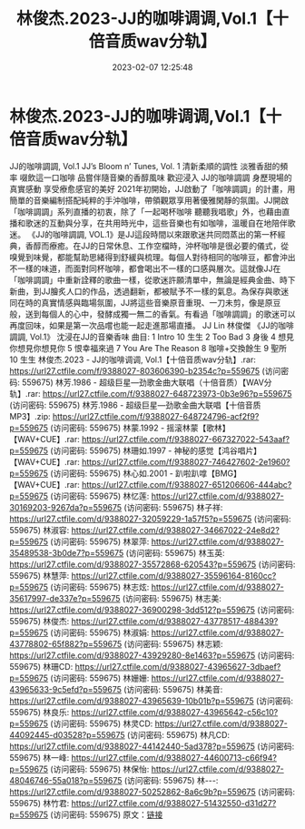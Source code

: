 ﻿---
title: 林俊杰.2023-JJ的咖啡调调,Vol.1【十倍音质wav分轨】
date: 2023-02-07 12:25:48
categories: WAV车载音乐、镜像
tags: 华语中文
---
# 林俊杰.2023-JJ的咖啡调调,Vol.1【十倍音质wav分轨】

JJ的咖啡調調, Vol.1
JJ’s Bloom n’ Tunes, Vol. 1
清新柔順的調性 淡雅香甜的頻率
啜飲這一口咖啡 品嘗伴隨音樂的香醇風味
歡迎浸入 JJ的咖啡調調
身歷現場的真實感動
享受療愈感官的美好
2021年初開始，JJ啟動了「咖啡調調」的計畫，用簡單的音樂編制搭配純粹的手沖咖啡，帶領觀眾享用著優雅閑靜的氛圍。JJ開啟「咖啡調調」系列直播的初衷，除了「一起喝杯咖啡
聽聽我唱歌」外，也藉由直播和歌迷的互動與分享，在共用時光中，這些音樂也有如咖啡，溫暖自在地陪伴歌迷。
《JJ的咖啡調調,
VOL.1》是JJ這段時間以來跟歌迷共同悶蒸出的第一杯經典，香醇而療癒。在JJ的日常休息、工作空檔時，沖杯咖啡是很必要的儀式，從嗅覺到味覺，都能幫助思緒得到舒緩與梳理。每個人對待相同的咖啡豆，都會沖出不一樣的味道，而面對同杯咖啡，都會喝出不一樣的口感與層次。這就像JJ在「咖啡調調」中重新詮釋的歌曲一樣，從歌迷許願清單中，無論是經典金曲、時下新曲，到JJ膾炙人口的作品，透過翻新，都被賦予不一樣的氣息。為保存與歌迷同在時的真實情感與臨場氛圍，JJ將這些音樂原音重現、一刀未剪，像是原豆般，送到每個人的心中，發酵成獨一無二的香氣。有看過「咖啡調調」的歌迷可以再度回味，如果是第一次品嚐也能一起走進那場直播。
JJ Lin 林俊傑 《JJ的咖啡調調, Vol.1》 沈浸在JJ的音樂香味
曲目:
1 Intro
10 生生
2 Too Bad
3 身後
4 想見你想見你想見你
5 恨幸福來過
7 You Are The Reason
8 咖啡+交換餘生
9 聖所
10 生生
林俊杰.2023 - JJ的咖啡调调, Vol.1【十倍音质wav分轨】.rar: https://url27.ctfile.com/f/9388027-803606390-b2354c?p=559675
(访问密码: 559675)
林芳.1986 - 超级巨星—劲歌金曲大联唱（十倍音质）【WAV分轨】.rar: https://url27.ctfile.com/f/9388027-648723973-0b3e96?p=559675
(访问密码: 559675)
林芳.1986 - 超级巨星—劲歌金曲大联唱【十倍音质MP3】.zip: https://url27.ctfile.com/f/9388027-648724796-acf2f9?p=559675
(访问密码: 559675)
林蒙.1992 - 摇滚林蒙【歌林】【WAV+CUE】.rar: https://url27.ctfile.com/f/9388027-667327022-543aaf?p=559675
(访问密码: 559675)
林珊如.1997 - 神秘的感觉【鸿谷唱片】【WAV+CUE】.rar: https://url27.ctfile.com/f/9388027-746427602-2e1960?p=559675
(访问密码: 559675)
林心如.2001 - 趴啦趴嗱【BMG】【WAV+CUE】.rar: https://url27.ctfile.com/f/9388027-651206606-444abc?p=559675
(访问密码: 559675)
林忆莲: https://url27.ctfile.com/d/9388027-30169203-9267da?p=559675
(访问密码: 559675)
林子祥: https://url27.ctfile.com/d/9388027-32059229-1a57f5?p=559675
(访问密码: 559675)
林淑容: https://url27.ctfile.com/d/9388027-34667022-24e8d2?p=559675
(访问密码: 559675)
林翠萍: https://url27.ctfile.com/d/9388027-35489538-3b0de7?p=559675
(访问密码: 559675)
林玉英: https://url27.ctfile.com/d/9388027-35572868-620543?p=559675
(访问密码: 559675)
林慧萍: https://url27.ctfile.com/d/9388027-35596164-8160cc?p=559675
(访问密码: 559675)
林志炫: https://url27.ctfile.com/d/9388027-35617997-de337e?p=559675
(访问密码: 559675)
林志美: https://url27.ctfile.com/d/9388027-36900298-3dd512?p=559675
(访问密码: 559675)
林俊杰: https://url27.ctfile.com/d/9388027-43778517-488439?p=559675
(访问密码: 559675)
林淑娟: https://url27.ctfile.com/d/9388027-43778802-65f882?p=559675
(访问密码: 559675)
林志颖: https://url27.ctfile.com/d/9388027-43929280-8e1463?p=559675
(访问密码: 559675)
林珊CD: https://url27.ctfile.com/d/9388027-43965627-3dbaef?p=559675
(访问密码: 559675)
林姗姗: https://url27.ctfile.com/d/9388027-43965633-9c5efd?p=559675
(访问密码: 559675)
林美音: https://url27.ctfile.com/d/9388027-43965639-10b01b?p=559675
(访问密码: 559675)
林良乐: https://url27.ctfile.com/d/9388027-43965642-c56c10?p=559675
(访问密码: 559675)
林灵CD: https://url27.ctfile.com/d/9388027-44092445-d03528?p=559675
(访问密码: 559675)
林凡CD: https://url27.ctfile.com/d/9388027-44142440-5ad378?p=559675
(访问密码: 559675)
林一峰: https://url27.ctfile.com/d/9388027-44600713-c66f94?p=559675
(访问密码: 559675)
林保怡: https://url27.ctfile.com/d/9388027-48046746-55a018?p=559675
(访问密码: 559675)
林---: https://url27.ctfile.com/d/9388027-50252862-8a6c9b?p=559675
(访问密码: 559675)
林竹君: https://url27.ctfile.com/d/9388027-51432550-d31d27?p=559675
(访问密码: 559675)
原文：[链接](https://blog.sina.com.cn/s/blog_1647c7e76010310rq.html)